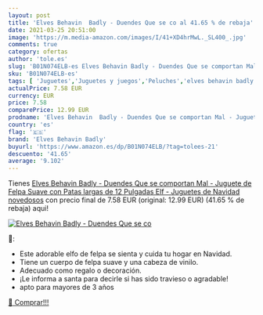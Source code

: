```yaml
---
layout: post
title: 'Elves Behavin  Badly - Duendes Que se co al 41.65 % de rebaja'
date: 2021-03-25 20:51:00
image: 'https://m.media-amazon.com/images/I/41+XD4hrMwL._SL400_.jpg'
comments: true
category: ofertas
author: 'tole.es'
slug: 'B01N074ELB-es Elves Behavin Badly - Duendes Que se comportan Mal -...'
sku: 'B01N074ELB-es'
tags: [ 'Juguetes','Juguetes y juegos','Peluches','elves behavin badly','juguetes', ]
actualPrice: 7.58 EUR
currency: EUR
price: 7.58
comparePrice: 12.99 EUR
prodname: 'Elves Behavin  Badly - Duendes Que se comportan Mal - Juguete de Felpa Suave con Patas largas de 12 Pulgadas Elf - Juguetes de Navidad novedosos'
country: 'es'
flag: '🇪🇸'
brand: 'Elves Behavin Badly'
buyurl: 'https://www.amazon.es/dp/B01N074ELB/?tag=tolees-21'
descuento: '41.65'
average: '9.102'
---
```


Tienes [Elves Behavin  Badly - Duendes Que se comportan Mal - Juguete de Felpa Suave con Patas largas de 12 Pulgadas Elf - Juguetes de Navidad novedosos](https://www.amazon.es/dp/B01N074ELB/?tag=tolees-21) con precio final de  7.58 EUR (original: 12.99 EUR) (41.65 %  de rebaja) aqui!

[![Elves Behavin  Badly - Duendes Que se co](https://m.media-amazon.com/images/I/41+XD4hrMwL._SL400_.jpg)](https://www.amazon.es/dp/B01N074ELB/?tag=tolees-21)

🔎:

- Este adorable elfo de felpa se sienta y cuida tu hogar en Navidad.
- Tiene un cuerpo de felpa suave y una cabeza de vinilo.
- Adecuado como regalo o decoración.
- ¡Le informa a santa para decirle si has sido travieso o agradable!
- apto para mayores de 3 años

[🛒 Comprar!!!](https://www.amazon.es/dp/B01N074ELB/?tag=tolees-21)
